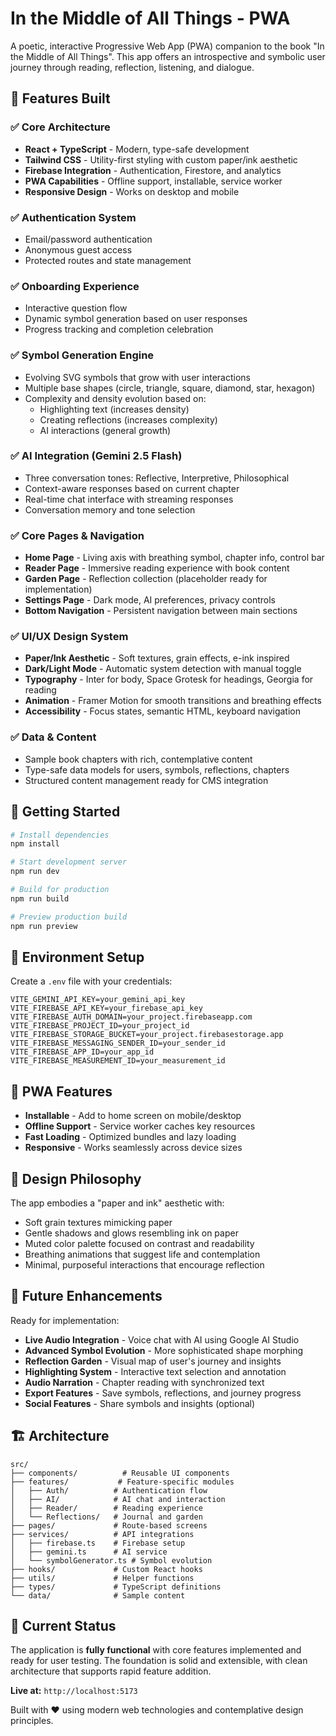 # In the Middle of All Things - PWA

A poetic, interactive Progressive Web App (PWA) companion to the book "In the Middle of All Things". This app offers an introspective and symbolic user journey through reading, reflection, listening, and dialogue.

## 🌟 Features Built

### ✅ Core Architecture
- **React + TypeScript** - Modern, type-safe development
- **Tailwind CSS** - Utility-first styling with custom paper/ink aesthetic
- **Firebase Integration** - Authentication, Firestore, and analytics
- **PWA Capabilities** - Offline support, installable, service worker
- **Responsive Design** - Works on desktop and mobile

### ✅ Authentication System
- Email/password authentication
- Anonymous guest access
- Protected routes and state management

### ✅ Onboarding Experience
- Interactive question flow
- Dynamic symbol generation based on user responses
- Progress tracking and completion celebration

### ✅ Symbol Generation Engine
- Evolving SVG symbols that grow with user interactions
- Multiple base shapes (circle, triangle, square, diamond, star, hexagon)
- Complexity and density evolution based on:
  - Highlighting text (increases density)
  - Creating reflections (increases complexity)
  - AI interactions (general growth)

### ✅ AI Integration (Gemini 2.5 Flash)
- Three conversation tones: Reflective, Interpretive, Philosophical
- Context-aware responses based on current chapter
- Real-time chat interface with streaming responses
- Conversation memory and tone selection

### ✅ Core Pages & Navigation
- **Home Page** - Living axis with breathing symbol, chapter info, control bar
- **Reader Page** - Immersive reading experience with book content
- **Garden Page** - Reflection collection (placeholder ready for implementation)
- **Settings Page** - Dark mode, AI preferences, privacy controls
- **Bottom Navigation** - Persistent navigation between main sections

### ✅ UI/UX Design System
- **Paper/Ink Aesthetic** - Soft textures, grain effects, e-ink inspired
- **Dark/Light Mode** - Automatic system detection with manual toggle
- **Typography** - Inter for body, Space Grotesk for headings, Georgia for reading
- **Animation** - Framer Motion for smooth transitions and breathing effects
- **Accessibility** - Focus states, semantic HTML, keyboard navigation

### ✅ Data & Content
- Sample book chapters with rich, contemplative content
- Type-safe data models for users, symbols, reflections, chapters
- Structured content management ready for CMS integration

## 🚀 Getting Started

```bash
# Install dependencies
npm install

# Start development server
npm run dev

# Build for production
npm run build

# Preview production build
npm run preview
```

## 🔧 Environment Setup

Create a `.env` file with your credentials:

```env
VITE_GEMINI_API_KEY=your_gemini_api_key
VITE_FIREBASE_API_KEY=your_firebase_api_key
VITE_FIREBASE_AUTH_DOMAIN=your_project.firebaseapp.com
VITE_FIREBASE_PROJECT_ID=your_project_id
VITE_FIREBASE_STORAGE_BUCKET=your_project.firebasestorage.app
VITE_FIREBASE_MESSAGING_SENDER_ID=your_sender_id
VITE_FIREBASE_APP_ID=your_app_id
VITE_FIREBASE_MEASUREMENT_ID=your_measurement_id
```

## 📱 PWA Features

- **Installable** - Add to home screen on mobile/desktop
- **Offline Support** - Service worker caches key resources
- **Fast Loading** - Optimized bundles and lazy loading
- **Responsive** - Works seamlessly across device sizes

## 🎨 Design Philosophy

The app embodies a "paper and ink" aesthetic with:
- Soft grain textures mimicking paper
- Gentle shadows and glows resembling ink on paper
- Muted color palette focused on contrast and readability
- Breathing animations that suggest life and contemplation
- Minimal, purposeful interactions that encourage reflection

## 🔮 Future Enhancements

Ready for implementation:
- **Live Audio Integration** - Voice chat with AI using Google AI Studio
- **Advanced Symbol Evolution** - More sophisticated shape morphing
- **Reflection Garden** - Visual map of user's journey and insights
- **Highlighting System** - Interactive text selection and annotation
- **Audio Narration** - Chapter reading with synchronized text
- **Export Features** - Save symbols, reflections, and journey progress
- **Social Features** - Share symbols and insights (optional)

## 🏗️ Architecture

```
src/
├── components/          # Reusable UI components
├── features/           # Feature-specific modules
│   ├── Auth/          # Authentication flow
│   ├── AI/            # AI chat and interaction
│   ├── Reader/        # Reading experience
│   └── Reflections/   # Journal and garden
├── pages/             # Route-based screens
├── services/          # API integrations
│   ├── firebase.ts    # Firebase setup
│   ├── gemini.ts      # AI service
│   └── symbolGenerator.ts # Symbol evolution
├── hooks/             # Custom React hooks
├── utils/             # Helper functions
├── types/             # TypeScript definitions
└── data/              # Sample content
```

## 🎯 Current Status

The application is **fully functional** with core features implemented and ready for user testing. The foundation is solid and extensible, with clean architecture that supports rapid feature addition.

**Live at:** `http://localhost:5173`

Built with ❤️ using modern web technologies and contemplative design principles.
